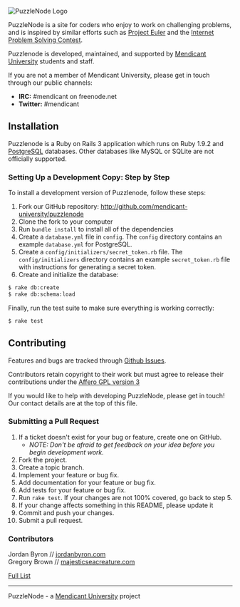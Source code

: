 ![PuzzleNode Logo](https://github.com/mendicant-university/puzzlenode/raw/master/doc/puzzlenode.png)

PuzzleNode is a site for coders who enjoy to work on challenging problems,
and is inspired by similar efforts such as
[Project Euler](http://projecteuler.net/) and the
[Internet Problem Solving Contest](http://ipsc.ksp.sk/).

Puzzlenode is developed, maintained, and supported by
[Mendicant University](http://mendicantuniversity.org) students
and staff.

If you are not a member of Mendicant University, please get in touch through our public channels:

- **IRC:** #mendicant on freenode.net
- **Twitter:** #mendicant

## Installation

Puzzlenode is a Ruby on Rails 3 application which runs on Ruby 1.9.2 and
[PostgreSQL](http://www.postgresql.org) databases. Other databases like MySQL
or SQLite are not officially supported.

### Setting Up a Development Copy: Step by Step

To install a development version of Puzzlenode, follow these steps:

1. Fork our GitHub repository: <http://github.com/mendicant-university/puzzlenode>
2. Clone the fork to your computer
3. Run `bundle install` to install all of the dependencies
4. Create a `database.yml` file in `config`. The `config` directory contains
   an example `database.yml` for PostgreSQL.
5. Create a `config/initializers/secret_token.rb` file. The
   `config/initializers` directory contains an example `secret_token.rb` file
   with instructions for generating a secret token.
6. Create and initialize the database:

```bash
$ rake db:create
$ rake db:schema:load
```

Finally, run the test suite to make sure everything is working correctly:

```bash
$ rake test
```

## Contributing

Features and bugs are tracked through [Github Issues](https://github.com/mendicant-university/puzzlenode/issues).

Contributors retain copyright to their work but must agree to release their
contributions under the [Affero GPL version 3](http://www.gnu.org/licenses/agpl.html)

If you would like to help with developing PuzzleNode, please get in touch!
Our contact details are at the top of this file.

### Submitting a Pull Request

1. If a ticket doesn't exist for your bug or feature, create one on GitHub.
    - _NOTE: Don't be afraid to get feedback on your idea before you begin development work._
2. Fork the project.
3. Create a topic branch.
4. Implement your feature or bug fix.
5. Add documentation for your feature or bug fix.
6. Add tests for your feature or bug fix.
7. Run `rake test`. If your changes are not 100% covered, go back to step 5.
8. If your change affects something in this README, please update it
9. Commit and push your changes.
10. Submit a pull request.

### Contributors

Jordan Byron // [jordanbyron.com](http://jordanbyron.com) <br/>
Gregory Brown // [majesticseacreature.com](http://majesticseacreature.com/)

[Full List](https://github.com/mendicant-university/puzzlenode/contributors)

------

PuzzleNode - a [Mendicant University](http://mendicantuniversity.org) project